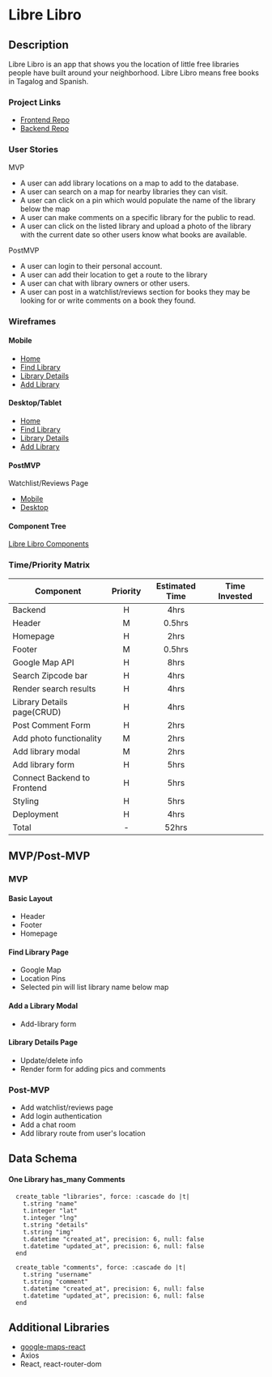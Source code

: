 # Libre Libro

## Description

Libre Libro is an app that shows you the location of little free libraries people have built around your neighborhood. Libre Libro means free books in Tagalog and Spanish.

### Project Links

- [Frontend Repo](https://github.com/tashi-ono/526_seir_libre_libro_api)
- [Backend Repo](https://github.com/tashi-ono/526_seir_fruitfinder_api)

### User Stories

MVP

- A user can add library locations on a map to add to the database.
- A user can search on a map for nearby libraries they can visit.
- A user can click on a pin which would populate the name of the library below the map
- A user can make comments on a specific library for the public to read.
- A user can click on the listed library and upload a photo of the library with the current date so other users know what books are available.

PostMVP

- A user can login to their personal account.
- A user can add their location to get a route to the library
- A user can chat with library owners or other users.
- A user can post in a watchlist/reviews section for books they may be looking for or write comments on a book they found.

### Wireframes

#### Mobile

- [Home](https://res.cloudinary.com/gaseir526-tashiono/image/upload/v1597158998/LibreLibro%20Wireframes/Mobile_-_Home_lovy37.png)
- [Find Library](https://res.cloudinary.com/gaseir526-tashiono/image/upload/v1597159001/LibreLibro%20Wireframes/Mobile_-_Map_ofsih5.png)
- [Library Details](https://res.cloudinary.com/gaseir526-tashiono/image/upload/v1597159004/LibreLibro%20Wireframes/Mobile_-_Library_te5hft.png)
- [Add Library](https://res.cloudinary.com/gaseir526-tashiono/image/upload/v1597159008/LibreLibro%20Wireframes/Mobile_-_Add_Library_haiu8p.png)

#### Desktop/Tablet

- [Home](https://res.cloudinary.com/gaseir526-tashiono/image/upload/v1597159018/LibreLibro%20Wireframes/Desktop_-_Home_u1fid0.png)
- [Find Library](https://res.cloudinary.com/gaseir526-tashiono/image/upload/v1597159021/LibreLibro%20Wireframes/Desktop_-_Map_fmoquj.png)
- [Library Details](https://res.cloudinary.com/gaseir526-tashiono/image/upload/v1597159025/LibreLibro%20Wireframes/Desktop_-_Library_ozsuqz.png)
- [Add Library](https://res.cloudinary.com/gaseir526-tashiono/image/upload/v1597159027/LibreLibro%20Wireframes/Desktop_-_Add_Library_bulu7h.png)

#### PostMVP

Watchlist/Reviews Page

- [Mobile](https://res.cloudinary.com/gaseir526-tashiono/image/upload/v1597159041/LibreLibro%20Wireframes/PostMVP_-_Mobile_-_Watchlist-Reviews_dh9gqy.png)
- [Desktop](https://res.cloudinary.com/gaseir526-tashiono/image/upload/v1597159047/LibreLibro%20Wireframes/PostMVP_-_Desktop_-_Watchlist-Reviews_fnd7ar.png)

#### Component Tree

[Libre Libro Components](https://res.cloudinary.com/gaseir526-tashiono/image/upload/v1597161024/LibreLibro%20Wireframes/LibreLibro_Components_c3uaaa.png)

### Time/Priority Matrix

| Component                   | Priority | Estimated Time | Time Invested |
| --------------------------- | :------: | :------------: | :-----------: |
| Backend                     |    H     |      4hrs      |               |
| Header                      |    M     |     0.5hrs     |               |
| Homepage                    |    H     |      2hrs      |               |
| Footer                      |    M     |     0.5hrs     |               |
| Google Map API              |    H     |      8hrs      |               |
| Search Zipcode bar          |    H     |      4hrs      |               |
| Render search results       |    H     |      4hrs      |               |
| Library Details page(CRUD)  |    H     |      4hrs      |               |
| Post Comment Form           |    H     |      2hrs      |               |
| Add photo functionality     |    M     |      2hrs      |               |
| Add library modal           |    M     |      2hrs      |               |
| Add library form            |    H     |      5hrs      |               |
| Connect Backend to Frontend |    H     |      5hrs      |               |
| Styling                     |    H     |      5hrs      |               |
| Deployment                  |    H     |      4hrs      |               |
| Total                       |    -     |     52hrs      |               |

## MVP/Post-MVP

### MVP

#### Basic Layout

- Header
- Footer
- Homepage

#### Find Library Page

- Google Map
- Location Pins
- Selected pin will list library name below map

#### Add a Library Modal

- Add-library form

#### Library Details Page

- Update/delete info
- Render form for adding pics and comments

### Post-MVP

- Add watchlist/reviews page
- Add login authentication
- Add a chat room
- Add library route from user's location

## Data Schema

#### One Library has_many Comments

```
  create_table "libraries", force: :cascade do |t|
    t.string "name"
    t.integer "lat"
    t.integer "lng"
    t.string "details"
    t.string "img"
    t.datetime "created_at", precision: 6, null: false
    t.datetime "updated_at", precision: 6, null: false
  end

  create_table "comments", force: :cascade do |t|
    t.string "username"
    t.string "comment"
    t.datetime "created_at", precision: 6, null: false
    t.datetime "updated_at", precision: 6, null: false
  end
```

## Additional Libraries

- [google-maps-react](https://www.newline.co/fullstack-react/articles/how-to-write-a-google-maps-react-component/)
- Axios
- React, react-router-dom
